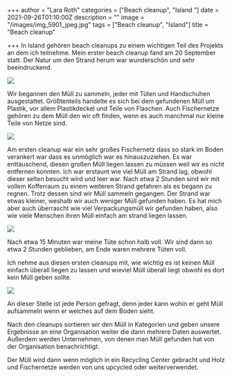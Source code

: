 +++
author = "Lara Roth"
categories = ["Beach cleanup", "Island "]
date = 2021-09-26T01:10:00Z
description = ""
image = "/images/img_5901_jpeg.jpg"
tags = ["Beach cleanup", "Island"]
title = "Beach cleanup"

+++
In Island gehören beach cleanups zu einem wichtigen Teil des Projekts an dem ich teilnehme. Mein erster beach cleanup fand am 20 September statt. Der Natur um den Strand herum war wunderschön und sehr beeindruckend.

![](/images/img_5904_jpeg.jpg)

Wir begannen den Müll zu sammeln, jeder mit Tüten und Handschuhen ausgestattet. Größtenteils handelte es sich bei dem gefundenen Müll um Plastik, vor allem Plastikdeckel und Teile von Flaschen. Auch Fischernetze gehören zu dem Müll den wir oft finden, wenn es auch manchmal nur kleine Teile von Netze sind.

![](/images/f5c8f7bf-6015-4422-a1ce-9656fae6d594-3.JPG)

Am ersten cleanup war ein sehr großes Fischernetz dass so stark im Boden verankert war dass es unmöglich war es hinauszuziehen. Es war enttäuschend, diesen großen Müll liegen lassen zu müssen weil wir es nicht entfernen konnten. Ich war erstaunt wie viel Müll am Strand lag, obwohl dieser selten besucht wird und leer war. Nach etwa 2 Stunden sind wir mit vollem Kofferraum zu einem weiteren Strand gefahren als es begann zu regnen. Trotz dessen sind wir Müll sammeln gegangen. Der Strand war etwas kleiner, weshalb wir auch weniger Müll gefunden haben. Es hat mich aber auch überrascht wie viel Verpackungsmüll wir gefunden haben, also wie viele Menschen ihren Müll einfach am strand liegen lassen.

![](/images/img_6390-kopie.jpg)

Nach etwa 15 Minuten war meine Tüte schon halb voll. Wir sind dann so etwa 2 Stunden geblieben, am Ende waren mehrere Tüten voll.

Ich nehme aus diesen ersten cleanups mit, wie wichtig es ist keinen Müll einfach überall liegen zu lassen und wieviel Müll überall liegt obwohl es dort kein Müll geben sollte.

![](/images/img_6579.jpg)

An dieser Stelle ist jede Person gefragt, denn jeder kann wohin er geht Müll aufsammeln wenn er welches auf dem Boden sieht.

Nach den cleanups sortieren wir den Müll in Kategorien und geben unsere Ergebnisse an eine Organisation weiter die dann mehrere Daten auswertet. Außerdem werden Unternehmen, von denen man Müll gefunden hat von der Organisation benachrichtigt.

Der Müll wird dann wenn möglich in ein Recycling Center gebracht und Holz und Fischernetze werden von uns upcycled oder weiterverwendet.